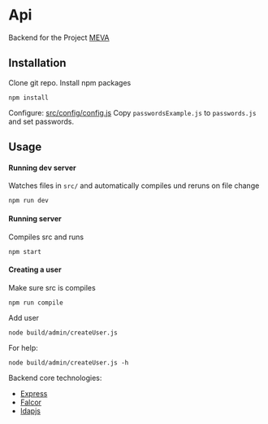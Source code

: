 # Api
Backend for the Project [MEVA](https://github.com/MEVA-ITP)

## Installation
Clone git repo.
Install npm packages
```
npm install
```
Configure:
[src/config/config.js](src/config/config.js)
Copy `passwordsExample.js` to `passwords.js` and set passwords.

## Usage
#### Running dev server  
Watches files in `src/` and automatically compiles und reruns on file
change
```
npm run dev
```
#### Running server  
Compiles src and runs
```
npm start
```

#### Creating a user
Make sure src is compiles
```
npm run compile
```
Add user
```
node build/admin/createUser.js
```
For help:
```
node build/admin/createUser.js -h
```

Backend core technologies:
* [Express](https://expressjs.com/)
* [Falcor](https://netflix.github.io/falcor/)
* [ldapjs](http://ldapjs.org/)